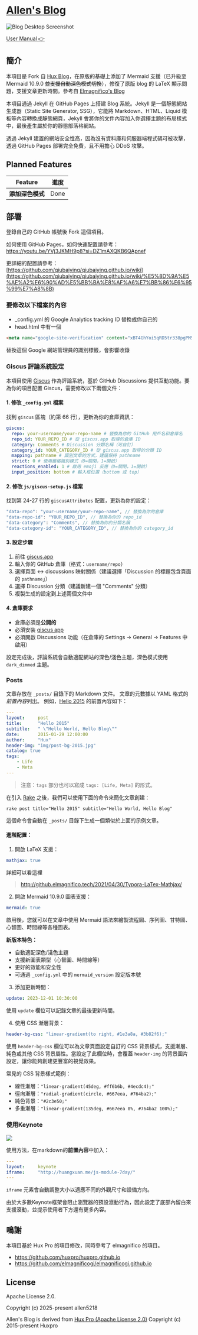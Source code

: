 # [Allen's Blog](https://blog.allenspace.de/)

![Blog Desktop Screenshot](http://huangxuan.me/img/blog-desktop.jpg)

[User Manual 👉](_doc/Manual.md)

## 簡介

本項目是 Fork 自 [Hux Blog](https://huangxuan.me)，在原版的基礎上添加了 Mermaid 支援（已升級至 Mermaid 10.9.0 ~~並支援自動深色模式切換~~），修復了原版 blog 的 LaTeX 顯示問題，支援文章更新時間。參考自 [Elmagnifico's Blog](https://github.com/elmagnificogi/elmagnificogi.github.io)

本項目通過 Jekyll 在 GitHub Pages 上搭建 Blog 系統。Jekyll 是一個靜態網站生成器（Static Site Generator, SSG），它能將 Markdown、HTML、Liquid 模板等內容轉換成靜態網頁，Jekyll 會將你的文件內容加入你選擇主題的布局樣式中，最後產生屬於你的靜態部落格網站。

透過 Jekyll 建置的網站安全性高，因為沒有資料庫和伺服器端程式碼可被攻擊，透過 GitHub Pages 部署完全免費，且不用擔心 DDoS 攻擊。

## Planned Features

| **Feature**                      | 進度     |
| -------------------------------- | -------- |
| **~~添加深色模式~~**                 | Done   |


## 部署

登錄自己的 GitHub 帳號後 Fork 這個項目。

如何使用 GitHub Pages，如何快速配置請參考：https://youtu.be/YVj3JKMH9p8?si=DZ1mAXQKB6QApnef

更詳細的配置請參考： [https://github.com/qiubaiying/qiubaiying.github.io/wiki](https://github.com/qiubaiying/qiubaiying.github.io/wiki/%E5%8D%9A%E5%AE%A2%E6%90%AD%E5%BB%BA%E8%AF%A6%E7%BB%86%E6%95%99%E7%A8%8B)

### 要修改以下檔案的內容

- _config.yml 的 Google Analytics tracking ID 替換成你自己的
- head.html 中有一個

```html
<meta name="google-site-verification" content="xBT4GhYoi5qRD5tr338pgPM5OWHHIDR6mNg1a3euekI" />
```

替換這個 Google 網站管理員的識別標籤，會影響收錄

### Giscus 評論系統設定

本項目使用 [Giscus](https://giscus.app/) 作為評論系統，基於 GitHub Discussions 提供互動功能。要為你的項目配置 Giscus，需要修改以下兩個文件：

#### 1. 修改 `_config.yml` 檔案

找到 `giscus` 區塊（約第 66 行），更新為你的倉庫資訊：

```yml
giscus:
  repo: your-username/your-repo-name # 替換為你的 GitHub 用戶名和倉庫名
  repo_id: YOUR_REPO_ID # 從 giscus.app 取得的倉庫 ID
  category: Comments # Discussion 分類名稱（可自訂）
  category_id: YOUR_CATEGORY_ID # 從 giscus.app 取得的分類 ID
  mapping: pathname # 識別文章的方式，建議保持 pathname
  strict: 0 # 使用嚴格識別模式（0=關閉，1=開啟）
  reactions_enabled: 1 # 啟用 emoji 反應（0=關閉，1=開啟）
  input_position: bottom # 輸入框位置（bottom 或 top）
```

#### 2. 修改 `js/giscus-setup.js` 檔案

找到第 24-27 行的 `giscusAttributes` 配置，更新為你的設定：

```javascript
"data-repo": "your-username/your-repo-name", // 替換為你的倉庫
"data-repo-id": "YOUR_REPO_ID", // 替換為你的 repo_id
"data-category": "Comments", // 替換為你的分類名稱
"data-category-id": "YOUR_CATEGORY_ID", // 替換為你的 category_id
```

#### 3. 設定步驟

1. 前往 [giscus.app](https://giscus.app/) 
2. 輸入你的 GitHub 倉庫（格式：`username/repo`）
3. 選擇頁面 ↔️ discussions 映射關係（建議選擇「Discussion 的標題包含頁面的 `pathname`」）
4. 選擇 Discussion 分類（建議新建一個 "Comments" 分類）
5. 複製生成的設定到上述兩個文件中

#### 4. 倉庫要求

- 倉庫必須是**公開的**
- 必須安裝 [giscus app](https://github.com/apps/giscus)
- 必須開啟 Discussions 功能（在倉庫的 Settings → General → Features 中啟用）

設定完成後，評論系統會自動適配網站的深色/淺色主題，深色模式使用 `dark_dimmed` 主題。

### Posts

文章存放在 `_posts/` 目錄下的 Markdown 文件。
文章的元數據以 YAML 格式的*前置內容*列出。
例如，[Hello 2015](https://huangxuan.me/2015/01/29/hello-2015/) 的前置內容如下：

```yml
---
layout:     post
title:      "Hello 2015"
subtitle:   " \"Hello World, Hello Blog\""
date:       2015-01-29 12:00:00
author:     "Hux"
header-img: "img/post-bg-2015.jpg"
catalog: true
tags:
    - Life
    - Meta
---
```

> 注意：`tags` 部分也可以寫成 `tags: [Life, Meta]` 的形式。

在引入 [Rake](https://github.com/ruby/rake) 之後，我們可以使用下面的命令來簡化文章創建：

```
rake post title="Hello 2015" subtitle="Hello World, Hello Blog"
```

這個命令會自動在 `_posts/` 目錄下生成一個類似於上面的示例文章。

#### 進階配置：

1. 開啟 LaTeX 支援：

```yml
mathjax: true
```
詳細可以看這裡 
> http://github.elmagnifico.tech/2021/04/30/Typora-LaTex-Mathjax/

2. 開啟 Mermaid 10.9.0 圖表支援：

```yml
mermaid: true
```

啟用後，您就可以在文章中使用 Mermaid 語法來繪製流程圖、序列圖、甘特圖、心智圖、時間線等各種圖表。

**新版本特色：**
- 自動適配深色/淺色主題
- 支援新圖表類型（心智圖、時間線等）
- 更好的效能和安全性
- 可通過 `_config.yml` 中的 `mermaid_version` 設定版本號

3. 添加更新時間：

```yml
update: 2023-12-01 10:30:00
```

使用 `update` 欄位可以記錄文章的最後更新時間。

4. 使用 CSS 漸層背景：

```yml
header-bg-css: "linear-gradient(to right, #1e3a8a, #3b82f6);"
```

使用 `header-bg-css` 欄位可以為文章頁面設定自訂的 CSS 背景樣式，支援漸層、純色或其他 CSS 背景屬性。當設定了此欄位時，會覆蓋 `header-img` 的背景圖片設定，讓你能夠創建更豐富的視覺效果。

常見的 CSS 背景樣式範例：
- 線性漸層：`"linear-gradient(45deg, #ff6b6b, #4ecdc4);"`
- 徑向漸層：`"radial-gradient(circle, #667eea, #764ba2);"`
- 純色背景：`"#2c3e50;"`
- 多重漸層：`"linear-gradient(135deg, #667eea 0%, #764ba2 100%);"`


### 使用Keynote

![](http://huangxuan.me/img/blog-keynote.jpg)

使用方法，在markdown的**前置內容**中加入：

```yml
---
layout:     keynote
iframe:     "http://huangxuan.me/js-module-7day/"
---
```

`iframe` 元素會自動調整大小以適應不同的外觀尺寸和設備方向。

由於大多數Keynote框架會阻止瀏覽器的預設滾動行為，因此設定了底部內留白來支援滾動，並提示使用者下方還有更多內容。

## 鳴謝

本項目基於 Hux Pro 的項目修改，同時參考了 elmagnifico 的項目。

- https://github.com/huxpro/huxpro.github.io
- https://github.com/elmagnificogi/elmagnificogi.github.io

## License

Apache License 2.0.

Copyright (c) 2025-present allen5218

Allen's Blog is derived from [Hux Pro (Apache License 2.0)](https://github.com/huxpro/huxpro.github.io) Copyright (c) 2015-present Huxpro
